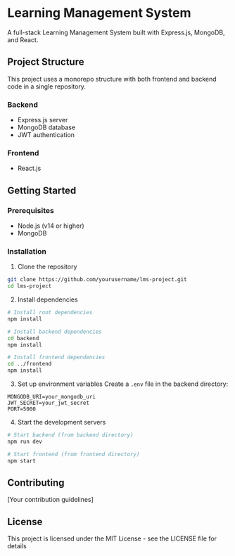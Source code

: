 # Learning Management System

A full-stack Learning Management System built with Express.js, MongoDB, and React.

## Project Structure

This project uses a monorepo structure with both frontend and backend code in a single repository.

### Backend

- Express.js server
- MongoDB database
- JWT authentication

### Frontend

- React.js

## Getting Started

### Prerequisites

- Node.js (v14 or higher)
- MongoDB

### Installation

1. Clone the repository

```bash
git clone https://github.com/yourusername/lms-project.git
cd lms-project
```

2. Install dependencies

```bash
# Install root dependencies
npm install

# Install backend dependencies
cd backend
npm install

# Install frontend dependencies
cd ../frontend
npm install
```

3. Set up environment variables
   Create a `.env` file in the backend directory:

```
MONGODB_URI=your_mongodb_uri
JWT_SECRET=your_jwt_secret
PORT=5000
```

4. Start the development servers

```bash
# Start backend (from backend directory)
npm run dev

# Start frontend (from frontend directory)
npm start
```

## Contributing

[Your contribution guidelines]

## License

This project is licensed under the MIT License - see the LICENSE file for details
